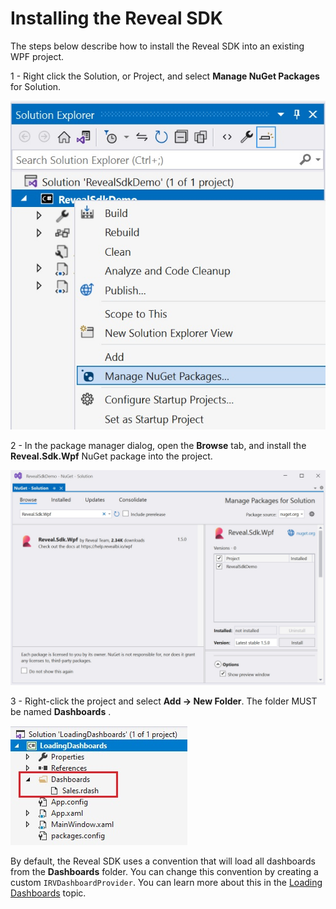 # Installing the Reveal SDK

The steps below describe how to install the Reveal SDK into an existing WPF project.

1 - Right click the Solution, or Project, and select **Manage NuGet Packages** for Solution.

![](images/getting-started-nuget-packages-manage.jpg)

2 - In the package manager dialog, open the **Browse** tab, and install the **Reveal.Sdk.Wpf** NuGet package into the project.

![](images/getting-started-nuget-packages-install.jpg)

3 - Right-click the project and select **Add -> New Folder**. The folder MUST be named **Dashboards** .

![](images/load-dashboards-dashboard-directory.jpg)

By default, the Reveal SDK uses a convention that will load all dashboards from the **Dashboards** folder. You can change this convention by creating a custom `IRVDashboardProvider`. You can learn more about this in the [Loading Dashboards](loading-dashboards.md) topic.